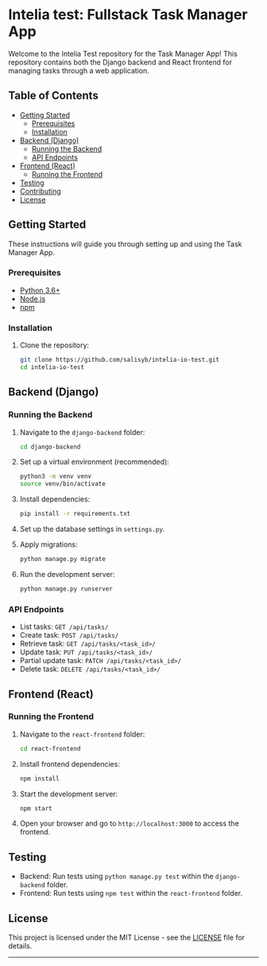 # Intelia test: Fullstack Task Manager App

Welcome to the Intelia Test repository for the Task Manager App! This repository contains both the Django backend and React frontend for managing tasks through a web application.

## Table of Contents

- [Getting Started](#getting-started)
  - [Prerequisites](#prerequisites)
  - [Installation](#installation)
- [Backend (Django)](#backend-django)
  - [Running the Backend](#running-the-backend)
  - [API Endpoints](#api-endpoints)
- [Frontend (React)](#frontend-react)
  - [Running the Frontend](#running-the-frontend)
- [Testing](#testing)
- [Contributing](#contributing)
- [License](#license)

## Getting Started

These instructions will guide you through setting up and using the Task Manager App.

### Prerequisites

- [Python 3.6+](https://www.python.org/downloads/)
- [Node.js](https://nodejs.org/en/download/)
- [npm](https://www.npmjs.com/get-npm)

### Installation

1. Clone the repository:

   ```bash
   git clone https://github.com/salisyb/intelia-io-test.git
   cd intelia-io-test
   ```

## Backend (Django)

### Running the Backend

1. Navigate to the `django-backend` folder:

   ```bash
   cd django-backend
   ```

2. Set up a virtual environment (recommended):

   ```bash
   python3 -m venv venv
   source venv/bin/activate
   ```

3. Install dependencies:

   ```bash
   pip install -r requirements.txt
   ```

4. Set up the database settings in `settings.py`.

5. Apply migrations:

   ```bash
   python manage.py migrate
   ```

6. Run the development server:

   ```bash
   python manage.py runserver
   ```

### API Endpoints

- List tasks: `GET /api/tasks/`
- Create task: `POST /api/tasks/`
- Retrieve task: `GET /api/tasks/<task_id>/`
- Update task: `PUT /api/tasks/<task_id>/`
- Partial update task: `PATCH /api/tasks/<task_id>/`
- Delete task: `DELETE /api/tasks/<task_id>/`

## Frontend (React)

### Running the Frontend

1. Navigate to the `react-frontend` folder:

   ```bash
   cd react-frontend
   ```

2. Install frontend dependencies:

   ```bash
   npm install
   ```

3. Start the development server:

   ```bash
   npm start
   ```

4. Open your browser and go to `http://localhost:3000` to access the frontend.

## Testing

- Backend: Run tests using `python manage.py test` within the `django-backend` folder.
- Frontend: Run tests using `npm test` within the `react-frontend` folder.

## License

This project is licensed under the MIT License - see the [LICENSE](LICENSE) file for details.

---

